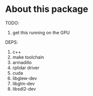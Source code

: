 About this package
==================

TODO:
<ol>
  <li>get this running on the GPU</li>
</ol>

DEPS:
<ol>
  <li>c++</li>
  <li>make toolchain</li>
  <li>armadillo</li>
  <li>rplidar driver</li>
  <li>cuda</li>
  <li>libglew-dev</li>
  <li>libglm-dev</li>
  <li>libsdl2-dev</li>
</ol>

